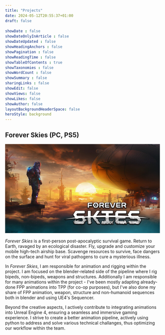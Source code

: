 ```yaml
---
title: "Projects"
date: 2024-05-12T20:55:37+01:00
draft: false

showDate : false
showDateOnlyInArticle : false
showDateUpdated : false
showHeadingAnchors : false
showPagination : false
showReadingTime : false
showTableOfContents : true
showTaxonomies : false 
showWordCount : false
showSummary : false
sharingLinks : false
showEdit: false
showViews: false
showLikes: false
showAuthor: false
layoutBackgroundHeaderSpace: false
heroStyle: background
---
```


## Forever Skies (PC, PS5)
![Forever Skies main logo](/images/projects/foreverskiesmain.jpg "[Forever Skies](https://store.steampowered.com/app/1641960/Forever_Skies/_) - Animation & Rigging")

*Forever Skies* is a first-person post-apocalyptic survival game. Return to Earth, ravaged by an ecological disaster. Fly, upgrade and customize your mobile high-tech airship base. Scavenge resources to survive, face dangers on the surface and hunt for viral pathogens to cure a mysterious illness.

In *Forever Skies*, I am responsible for animation and rigging within the project. I am focused on the blender-related side of the pipeline where I rig bipeds, non-bipeds, weapons and structures. Additionally I am
responsible for many animations within the project - I've been mostly adapting already-done FPP animations into TPP (for co-op purposes), but I've also done my share of FPP animation, weapon, structure and non-humanoid sequences both in
blender and using UE4's Sequencer. 

Beyond the creative aspects, I actively contribute to integrating animations into Unreal Engine 4, ensuring a seamless and immersive gaming experience. I strive to create a better animation pipeline, actively using python to address and solve
various technical challanges, thus optimizing our workflow within the team.
